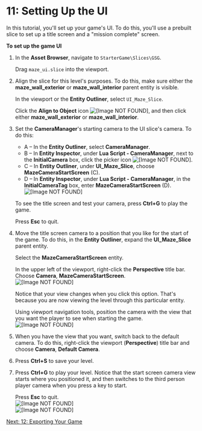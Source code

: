 # 11: Setting Up the UI<a name="ui"></a>

In this tutorial, you'll set up your game's UI\. To do this, you'll use a prebuilt slice to set up a title screen and a "mission complete" screen\.

**To set up the game UI**

1. In the **Asset Browser**, navigate to `StarterGame\Slices\GSG`\.

   Drag `maze_ui.slice` into the viewport\.

1. Align the slice for this level's purposes\. To do this, make sure either the **maze\_wall\_exterior** or **maze\_wall\_interior** parent entity is visible\.

   In the viewport or the **Entity Outliner**, select `UI_Maze_Slice`\.

   Click the **Align to Object** icon ![\[Image NOT FOUND\]](http://docs.aws.amazon.com/lumberyard/latest/gettingstartedguide/images/align-to-object.png), and then click either **maze\_wall\_exterior** or **maze\_wall\_interior**\.

1. Set the **CameraManager**'s starting camera to the UI slice's camera\. To do this:
   + A – In the **Entity Outliner**, select **CameraManager**\.
   + B – In **Entity Inspector**, under **Lua Script \- CameraManager**, next to the **InitialCamera** box, click the picker icon ![\[Image NOT FOUND\]](http://docs.aws.amazon.com/lumberyard/latest/gettingstartedguide/images/picker.png)\.
   + C – In **Entity Outliner**, under **UI\_Maze\_Slice**, choose **MazeCameraStartScreen** \(C\)\.
   + D – In **Entity Inspector**, under **Lua Script \- CameraManager**, in the **InitialCameraTag** box, enter **MazeCameraStartScreen** \(D\)\.  
![\[Image NOT FOUND\]](http://docs.aws.amazon.com/lumberyard/latest/gettingstartedguide/images/exporting-maze-camera-start.png)

   To see the title screen and test your camera, press **Ctrl\+G** to play the game\.

   Press **Esc** to quit\.

1. Move the title screen camera to a position that you like for the start of the game\. To do this, in the **Entity Outliner**, expand the **UI\_Maze\_Slice** parent entity\.

   Select the **MazeCameraStartScreen** entity\.

   In the upper left of the viewport, right\-click the **Perspective** title bar\. Choose **Camera**, **MazeCameraStartScreen**\.  
![\[Image NOT FOUND\]](http://docs.aws.amazon.com/lumberyard/latest/gettingstartedguide/images/exporting-mazecamera.png)

   Notice that your view changes when you click this option\. That's because you are now viewing the level through this particular entity\.

   Using viewport navigation tools, position the camera with the view that you want the player to see when starting the game\.  
![\[Image NOT FOUND\]](http://docs.aws.amazon.com/lumberyard/latest/gettingstartedguide/images/exporting-entity.png)

1. When you have the view that you want, switch back to the default camera\. To do this, right\-click the viewport \(**Perspective**\) title bar and choose **Camera**, **Default Camera**\.

1. Press **Ctrl\+S** to save your level\.

1. Press **Ctrl\+G** to play your level\. Notice that the start screen camera view starts where you positioned it, and then switches to the third person player camera when you press a key to start\.

   Press **Esc** to quit\.  
![\[Image NOT FOUND\]](http://docs.aws.amazon.com/lumberyard/latest/gettingstartedguide/images/ui-runner.png)  
![\[Image NOT FOUND\]](http://docs.aws.amazon.com/lumberyard/latest/gettingstartedguide/images/ui-complete.png)

[Next: 12: Exporting Your Game](exporting.md)